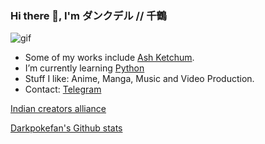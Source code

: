 
### Hi there 👋, I'm ダンクデル // 千鶴
![gif](https://github.com/Dank-del/Dank-del/blob/main/chizuru.gif)
- Some of my works include [Ash Ketchum](https://github.com/darkpokefan/Ashketchum).
- I’m currently learning [Python](python.org)
- Stuff I like: Anime, Manga, Music and Video Production.
- Contact: [Telegram](https://t.me/pokemonromsite) 

[Indian creators alliance](https://t.me/indiancreatorsalliance)

[Darkpokefan's Github stats](https://github-readme-stats.vercel.app/api?username=darkpokefan&show_icons=true&theme=tokyonight)
